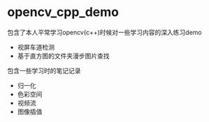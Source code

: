 # opencv_cpp_demo



包含了本人平常学习opencv(c++)时候对一些学习内容的深入练习demo



* 视屏车道检测
* 基于直方图的文件夹漫步图片查找



包含一些学习时的笔记记录

* 归一化
* 色彩空间
* 视频流
* 图像插值